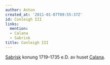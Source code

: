 ```yaml
---
author: Anton
created_at: '2011-01-07T09:55:37Z'
id: Conleigh III
links:
  mention:
  - Calana
  - Sabrisk
title: Conleigh III
---
```


[Sabrisk] konung 1719–1735 e.D. av huset [Calana].

  [Sabrisk]: Sabrisk
  [Calana]: Calana
